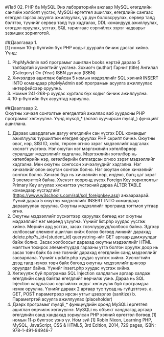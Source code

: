 #Лаб 02. PHP ба MySQL
Энэ лабораторийн ажлаар MySQL өгөгдлийн сангийн холболт үүсгэх, MySQLi өргөтгөл ашиглах, өгөгдлийн сангаас өгөгдөл гаргах асуулга ажиллуулах, үр дүн боловсруулах, сервер талд бэлтгэх, түүнийг сервер талд түр хадгалах, DDL командууд ажиллуулах, өгөгдөл оруулах, устгах, SQL тарилгаас сэргийлэх зэрэг чадварыг эзэмших зорилготой.

##Даалгавар 1.	
[1] номын 10-р бүлгийн бүх PHP кодыг дуурайн бичиж дасгал хийнэ. Үүнд:
1.	PhpMyAdmin вэб програмыг ашиглан books нэртэй дараах 5 талбартай хүснэгтийг үүсгэнэ.
Зохиогч (author)
Гарчиг (title)
Ангилал (Category)
Он (Year)
ISBN дугаар (ISBN)
2.	Хичээлдээ ашиглаж байсан 5 номын мэдээллийг SQL хэлний INSERT INTO командаар phpMyAdmin вэб програмын асуулга ажиллуулах интерфейсээр оруулна. 
3.	Номын 241-268-р хуудас хүртэлх бүх кодыг бичиж ажиллуулна.
4.	10-р бүлгийн бүх асуултад хариулна.

##Даалгавар 2.	
Оюутны хичээл сонголтын өгөгдөлтэй ажиллах вэб хуудасны PHP програмыг хөгжүүлнэ. Үүнд mysqli_* (эсвэл хуучирсан mysql_) функцийг ашиглана.
1.	Дараах шаардлагын дагуу өгөгдлийн сан үүсгэх DDL командыг ажиллуулж туршилтын өгөгдөл оруулах PHP скрипт бичнэ. Оюутны овог, нэр, SISI ID, хүйс, төрсөн огноо зэрэг мэдээллийг хадгалах хүснэгт үүсгэнэ. Нэг оюутан нэг мэргэжлийн хөтөлбөрөөр суралцдаг мэдээллийг хадгална. Мэргэжлийн хөтөлбөр нь хөтөлбөрийн нэр, хөтөлбөрийн батлагдсан огноо зэрэг мэдээллийг хадгална. Мөн оюутны сонгосон хичээлүүдийг хадгална. Нэг хичээлийг олон оюутан сонгож болно. Нэг оюутан олон хичээлийг сонгож болно. Хичээл бүр нь хичээлийн нэр, индекс, багц цаг зэрэг 3 элементтэй байна. Хүснэгт хооронд үүсэх Foreign Key хориглолтыг Primary Key агуулах хүснэгтээ үүсгэсний дараа ALTER TABLE командаар үүсгэдгийг (https://www.w3schools.com/sql/sql_foreignkey.asp) анхаараарай. Үүний дараа 5 оюутны мэдээллийг INSERT INTO командаар дараалуулан оруулна. Оюутны мэдээллийг програмд тогтмол утгаар өгнө.
2.	Оюутны мэдээллийг хүснэгтээр харуулах бөгөөд нэг оюутны мэдээллийг нэг мөрөнд үзүүлнэ. Үүнийг list.php хуудас үүсгэж хийнэ. Мөрийн ард устгах, засах товчлуурууд/холбоос байна. Эдгээр холбоосыг <a> элемент ашиглан хийж болох бөгөөд линкийг дарахад delete.php?s_id=[student_id] querystring-ийг GET аргаар дамжуулдаг байж болно. Засах холбоосыг дарахад оюутны мэдээллийг HTML маягтын тохирох элементүүдэд гарааны утга болгон оруулж доор нь засах товч байх ба энэ товчийг дарахад өгөгдлийн санд мэдээллийг засварлана. Үүнийг update.php хуудас үүсгэж хийнэ. Хүснэгтийн дээд талд нэмэх товч байх бөгөөд оюутны мэдээллийг шинээр оруулдаг байна. Үүнийг insert.php хуудас үүсгэж хийнэ.
3.	Хөгжүүлж буй програмаа SQL Injection халдлагын аргаар халдаж өгөгдлийн санд байгаа өгөгдлийг өөрчилж үзнэ. Дараа нь SQL Injection халдлагаас сэргийлэх кодыг хөгжүүлж буй програмдаа нэмж оруулна. Үүнийг дараах 2 аргаар тус тусад нь гүйцэтгэнэ.
a.	GET, POST параметрээр ирсэн утгыг цэвэрлэх (sanitize)
b.	Параметртэй асуулга ажиллуулах (placeholder)
4.	Дээрх програмыг mysqli_* функцүүдийн оронд MySQLi өргөтгөл ашиглан өөрчилж хөгжүүлнэ. MySQLi нь объект хандлагад аргаар өгөгдлийн санд хандахад зориулсан PHP хэлний өргөтгөл бөгөөд [1] номын 11-р бүлгээс үзнэ үү.
Ном зүй
[1] Robin Nixon, Learning PHP, MySQL, JavaScript, CSS & HTML5, 3rd Edition, 2014, 729 pages, ISBN: 978-1-491-94946-7
